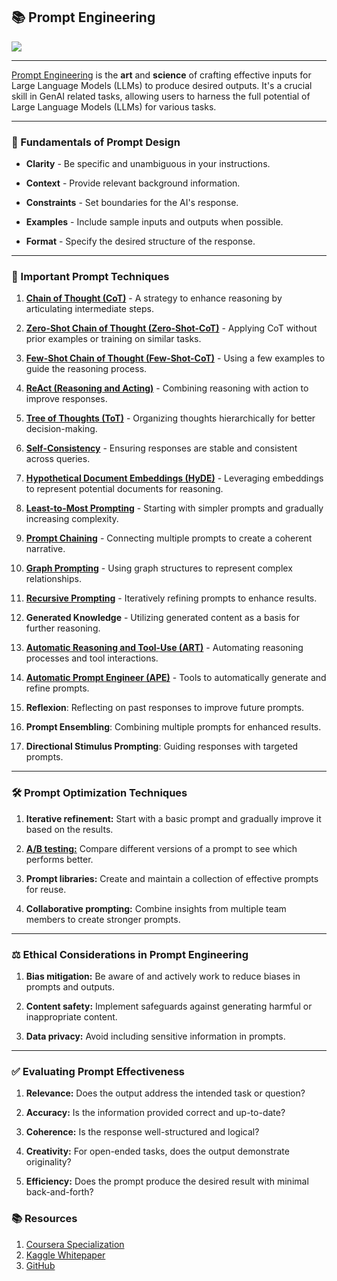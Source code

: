 ## 📚 Prompt Engineering

<img src="https://raw.githubusercontent.com/genieincodebottle/generative-ai/main/images/Prompt_engineering.png">

---

[Prompt Engineering](https://www.promptingguide.ai/introduction) is the **art** and **science** of crafting effective inputs for Large Language Models (LLMs) to produce desired outputs. It's a crucial skill in GenAI related tasks, allowing users to harness the full potential of Large Language Models (LLMs) for various tasks.

------------

### 📖 Fundamentals of Prompt Design

  * **Clarity** - Be specific and unambiguous in your instructions.

  * **Context** - Provide relevant background information.

  * **Constraints** - Set boundaries for the AI's response.

  * **Examples** - Include sample inputs and outputs when possible.

  * **Format** - Specify the desired structure of the response.

---

### 📌 Important Prompt Techniques

  1. **[Chain of Thought (CoT)](./chain_of_thought_CoT.ipynb)** - A strategy to enhance reasoning by articulating intermediate steps.

  2. **[Zero-Shot Chain of Thought (Zero-Shot-CoT)](./zero_shot_chain_of_thought.ipynb)** - Applying CoT without prior examples or training on similar tasks.

  3. **[Few-Shot Chain of Thought  (Few-Shot-CoT)](./few_shot_chain_of_thought.ipynb)** - Using a few examples to guide the reasoning process.

  4. **[ReAct (Reasoning and Acting)](./reasoning_and_acting_ReAct.ipynb)** - Combining reasoning with action to improve responses.

  5. **[Tree of Thoughts (ToT)](./tree_of_thoughts_ToT.ipynb)** - Organizing thoughts hierarchically for better decision-making.

  6. **[Self-Consistency](./self_consistency.ipynb)** - Ensuring responses are stable and consistent across queries.

  7. **[Hypothetical Document Embeddings (HyDE)](./hypothetical_document_embeddings_HyDE.ipynb)** - Leveraging embeddings to represent potential documents for reasoning.

  8. **[Least-to-Most Prompting](./least_to_most_prompting.ipynb)** - Starting with simpler prompts and gradually increasing complexity.

  9. **[Prompt Chaining](./prompt_chaining.ipynb)** - Connecting multiple prompts to create a coherent narrative.

  10. **[Graph Prompting](./graph_prompting.ipynb)** - Using graph structures to represent complex relationships.

  11. **[Recursive Prompting](./recursive_prompting.ipynb)** - Iteratively refining prompts to enhance results.

  12. **Generated Knowledge** - Utilizing generated content as a basis for further reasoning.

  13. **[Automatic Reasoning and Tool-Use (ART)](./automatic_reasoning_and_tool_use.ipynb)** - Automating reasoning processes and tool interactions.

  14. **[Automatic Prompt Engineer (APE)](./automatic_prompt_engineer_APE.ipynb)** - Tools to automatically generate and refine prompts.

  15. **Reflexion**: Reflecting on past responses to improve future prompts.
    
  16. **Prompt Ensembling**: Combining multiple prompts for enhanced results.
    
  17. **Directional Stimulus Prompting**: Guiding responses with targeted prompts.

---

### 🛠️ Prompt Optimization Techniques

1. **Iterative refinement:** Start with a basic prompt and gradually improve it based on the results.

2. [**A/B testing:**](https://www.oracle.com/in/cx/marketing/what-is-ab-testing/#:~:text=A%2FB%20testing%3F-,A%2FB%20testing%20definition,based%20on%20your%20key%20metrics.) Compare different versions of a prompt to see which performs better.

3. **Prompt libraries:** Create and maintain a collection of effective prompts for reuse.

4. **Collaborative prompting:** Combine insights from multiple team members to create stronger prompts.

---

### ⚖️ Ethical Considerations in Prompt Engineering

1. **Bias mitigation:** Be aware of and actively work to reduce biases in prompts and outputs.

2. **Content safety:** Implement safeguards against generating harmful or inappropriate content.

4. **Data privacy:** Avoid including sensitive information in prompts.

---

### ✅ Evaluating Prompt Effectiveness

1. **Relevance:** Does the output address the intended task or question?

2. **Accuracy:** Is the information provided correct and up-to-date?

3. **Coherence:** Is the response well-structured and logical?

4. **Creativity:** For open-ended tasks, does the output demonstrate originality?

5. **Efficiency:** Does the prompt produce the desired result with minimal back-and-forth?


### 📚 Resources

1. [Coursera Specialization](https://www.coursera.org/specializations/prompt-engineering)
2. [Kaggle Whitepaper](https://www.kaggle.com/whitepaper-prompt-engineering)
3. [GitHub](https://github.com/genieincodebottle/generative-ai/blob/main/genai-usecases/prompt-engineering)